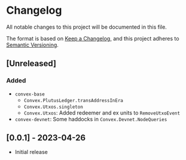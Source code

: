 # Changelog

All notable changes to this project will be documented in this file.

The format is based on [Keep a Changelog](https://keepachangelog.com/en/1.1.0/),
and this project adheres to [Semantic Versioning](https://semver.org/spec/v2.0.0.html).

## [Unreleased]

### Added

* `convex-base`
  - `Convex.PlutusLedger.transAddressInEra`
  - `Convex.Utxos.singleton`
  - `Convex.Utxos`: Added redeemer and ex units to `RemoveUtxoEvent`
* `convex-devnet`: Some haddocks in `Convex.Devnet.NodeQueries`

## [0.0.1] - 2023-04-26

* Initial release

